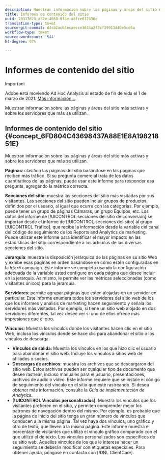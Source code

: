 ```yaml
---
description: Muestran información sobre las páginas y áreas del sitio más activas y sobre los servidores que más se utilizan.
title: Informes de contenido del sitio
uuid: 70317d28-a52e-4660-9f8e-a8fce012836c
translation-type: tm+mt
source-git-commit: d4cb2acb4ecaecce3644a2f3cf29913440e5cd6a
workflow-type: tm+mt
source-wordcount: '544'
ht-degree: 97%

---
```



# Informes de contenido del sitio

>[!IMPORTANT]
>
>Adobe está moviendo Ad Hoc Analysis al estado de fin de vida el 1 de marzo de 2021. [Más información...](https://adobe.ly/discoverworkspace).

Muestran información sobre las páginas y áreas del sitio más activas y sobre los servidores que más se utilizan.

## Informes de contenido del sitio {#concept_6FD804C43698437A88E1E8A19821851E}

Muestran información sobre las páginas y áreas del sitio más activas y sobre los servidores que más se utilizan.

**Páginas**: clasifica las páginas del sitio basándose en las páginas que reciben más tráfico. Si su pregunta comercial trata de los datos cuantitativos de las páginas, puede usar este informe para responder esa pregunta, agregando la métrica correcta.

**Secciones del sitio**: muestra las secciones del sitio más visitadas por sus visitantes. Las secciones del sitio pueden incluir grupos de productos, definidos por el usuario, al igual que ocurre con las categorías. Por ejemplo, puede tener un grupo de páginas Cámaras, un grupo Equipos, etc. Los datos del informe de [!UICONTROL secciones del sitio de conversión] se importan desde el informe de [!UICONTROL secciones del sitio] al grupo [!UICONTROL Tráfico], que recibe la información desde la variable del canal del código de seguimiento de los Reports and Analytics de marketing. Puede utilizar este informe para identificar el mayor impacto en las estadísticas del sitio correspondiente a los artículos de las diversas secciones del sitio.

**Jerarquía**: muestra la disposición jerárquica de las páginas en su sitio Web y exhibe esas páginas en orden basándose en cómo estén configuradas en la  *`hierN`* campaign. Este informe se completa usando la configuración adecuada de la variable usted configure en cada página que desee incluir en la jerarquía. Asimismo, le permite ver las métricas seleccionadas (como visitantes únicos) para la jerarquía.

**Servidores**: permite agrupar páginas que estén alojadas en un servidor en particular. Este informe enumera todos los servidores del sitio web de los que los informes y análisis de marketing hacen seguimiento y señala los servidores más visitados. Por ejemplo, si tiene un sitio web alojado en dos servidores diferentes, tal vez desee ver si uno de ellos ofrece más impresiones que el otro.

**Vínculos**: Muestra los vínculos donde los visitantes hacen clic en el sitio Web, incluso los vínculos donde se hace clic para abandonar el sitio o los vínculos de descarga.

* **Vínculos de salida**: Muestra los vínculos en los que hizo clic el usuario para abandonar el sitio web. Incluye los vínculos a sitios web de afiliados o socios.
* **Descargas de archivos**: muestra los archivos que se descargaron del sitio web. Estos archivos pueden ser cualquier tipo de documento que desee rastrear, incluso manuales para el usuario, presentaciones, archivos de audio o vídeo. Este informe requiere que se instale el código de seguimiento del vínculo en el sitio que esté rastreando. Si desea obtener más información, consulte la *Guía de implementación de Analytics*.
* **[!UICONTROL Vínculos personalizados]**: Muestra los vínculos que los visitantes prefieren en el sitio, y permiten comprender mejor los patrones de navegación dentro del mismo. Por ejemplo, es probable que la página de inicio del sitio tenga un gran número de vínculos que conducen a la misma página. Tal vez haya dos vínculos, uno gráfico y otro de texto, que lleven a la misma página. Este informe muestra el porcentaje de visitantes que utilizó el vínculo gráfico comparado con el que utilizó el de texto. Los vínculos personalizados son específicos de su sitio web. Aquellos vínculos de los que le interese hacer un seguimiento se deberán modificar con etiquetas especiales. Para obtener ayuda, póngase en contacto con [!DNL ClientCare].

